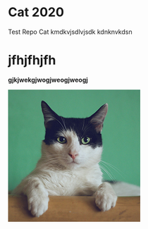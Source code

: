 # Cat 2020
Test Repo Cat
kmdkvjsdlvjsdk
kdnknvkdsn

# jfhjfhjfh



**gjkjwekgjwogjweogjweogj**


![cat](cat.jpg)

